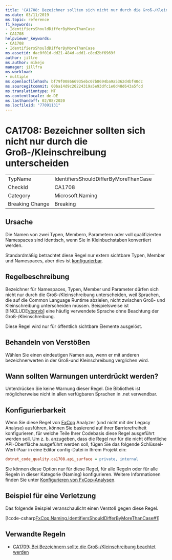 ```yaml
---
title: 'CA1708: Bezeichner sollten sich nicht nur durch die Groß-/Kleinschreibung unterscheiden'
ms.date: 03/11/2019
ms.topic: reference
f1_keywords:
- IdentifiersShouldDifferByMoreThanCase
- CA1708
helpviewer_keywords:
- CA1708
- IdentifiersShouldDifferByMoreThanCase
ms.assetid: dac0f01d-dd21-484d-add1-c8cd2bf6969f
author: jillre
ms.author: mikejo
manager: jillfra
ms.workload:
- multiple
ms.openlocfilehash: bf79f008666935ebc07b8694ba9a5362d4bf40dc
ms.sourcegitcommit: 00ba14d9c20224319a5e93dfc1e0d48d643a5fcd
ms.translationtype: MT
ms.contentlocale: de-DE
ms.lasthandoff: 02/08/2020
ms.locfileid: "77091131"
---
```

# <a name="ca1708-identifiers-should-differ-by-more-than-case"></a>CA1708: Bezeichner sollten sich nicht nur durch die Groß-/Kleinschreibung unterscheiden

|||
|-|-|
|TypName|IdentifiersShouldDifferByMoreThanCase|
|CheckId|CA1708|
|Category|Microsoft.Naming|
|Breaking Change|Breaking|

## <a name="cause"></a>Ursache

Die Namen von zwei Typen, Membern, Parametern oder voll qualifizierten Namespaces sind identisch, wenn Sie in Kleinbuchstaben konvertiert werden.

Standardmäßig betrachtet diese Regel nur extern sichtbare Typen, Member und Namespaces, aber dies ist [konfigurierbar](#configurability).

## <a name="rule-description"></a>Regelbeschreibung

Bezeichner für Namespaces, Typen, Member und Parameter dürfen sich nicht nur durch die Groß-/Kleinschreibung unterscheiden, weil Sprachen, die auf die Common Language Runtime abzielen, nicht zwischen Groß- und Kleinschreibung unterscheiden müssen. Beispielsweise ist [!INCLUDE[vbprvb](../code-quality/includes/vbprvb_md.md)] eine häufig verwendete Sprache ohne Beachtung der Groß-/Kleinschreibung.

Diese Regel wird nur für öffentlich sichtbare Elemente ausgelöst.

## <a name="how-to-fix-violations"></a>Behandeln von Verstößen

Wählen Sie einen eindeutigen Namen aus, wenn er mit anderen bezeichnerwerten in der Groß-und Kleinschreibung verglichen wird.

## <a name="when-to-suppress-warnings"></a>Wann sollten Warnungen unterdrückt werden?

Unterdrücken Sie keine Warnung dieser Regel. Die Bibliothek ist möglicherweise nicht in allen verfügbaren Sprachen in .net verwendbar.

## <a name="configurability"></a>Konfigurierbarkeit

Wenn Sie diese Regel von [FxCop](install-fxcop-analyzers.md) Analyzer (und nicht mit der Legacy Analyse) ausführen, können Sie basierend auf ihrer Barrierefreiheit konfigurieren, für welche Teile Ihrer Codebasis diese Regel ausgeführt werden soll. Um z. b. anzugeben, dass die Regel nur für die nicht öffentliche API-Oberfläche ausgeführt werden soll, fügen Sie das folgende Schlüssel-Wert-Paar in eine Editor config-Datei in Ihrem Projekt ein:

```ini
dotnet_code_quality.ca1708.api_surface = private, internal
```

Sie können diese Option nur für diese Regel, für alle Regeln oder für alle Regeln in dieser Kategorie (Naming) konfigurieren. Weitere Informationen finden Sie unter [Konfigurieren von FxCop-Analysen](configure-fxcop-analyzers.md).

## <a name="example-of-a-violation"></a>Beispiel für eine Verletzung

Das folgende Beispiel veranschaulicht einen Verstoß gegen diese Regel.

[!code-csharp[FxCop.Naming.IdentifiersShouldDifferByMoreThanCase#1](../code-quality/codesnippet/CSharp/ca1708-identifiers-should-differ-by-more-than-case_1.cs)]

## <a name="related-rules"></a>Verwandte Regeln

- [CA1709: Bei Bezeichnern sollte die Groß-/Kleinschreibung beachtet werden](../code-quality/ca1709.md)
